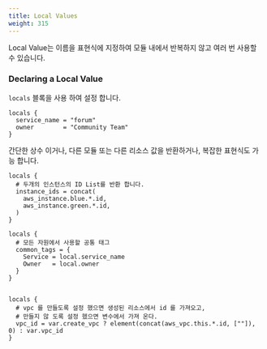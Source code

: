 ```yaml
---
title: Local Values
weight: 315
---
```


Local Value는 이름을 표현식에 지정하여 모듈 내에서 반복하지 않고 여러 번 사용할 수 있습니다.

### Declaring a Local Value

`locals` 블록을 사용 하여 설정 합니다.

```hcl
locals {
  service_name = "forum"
  owner        = "Community Team"
}
```

간단한 상수 이거나, 다른 모듈 또는 다른 리소스 값을 반환하거나, 복잡한 표현식도 가능 합니다.

```hcl
locals {
  # 두개의 인스턴스의 ID List를 반환 합니다.
  instance_ids = concat(
    aws_instance.blue.*.id,
    aws_instance.green.*.id,
  )
}

locals {
  # 모든 자원에서 사용할 공통 태그
  common_tags = {
    Service = local.service_name
    Owner   = local.owner
  }
}


locals {
  # vpc 를 만들도록 설정 했으면 생성된 리소스에서 id 를 가져오고,
  # 만들지 않 도록 설정 헸으면 변수에서 가져 온다.
  vpc_id = var.create_vpc ? element(concat(aws_vpc.this.*.id, [""]), 0) : var.vpc_id
}
```
